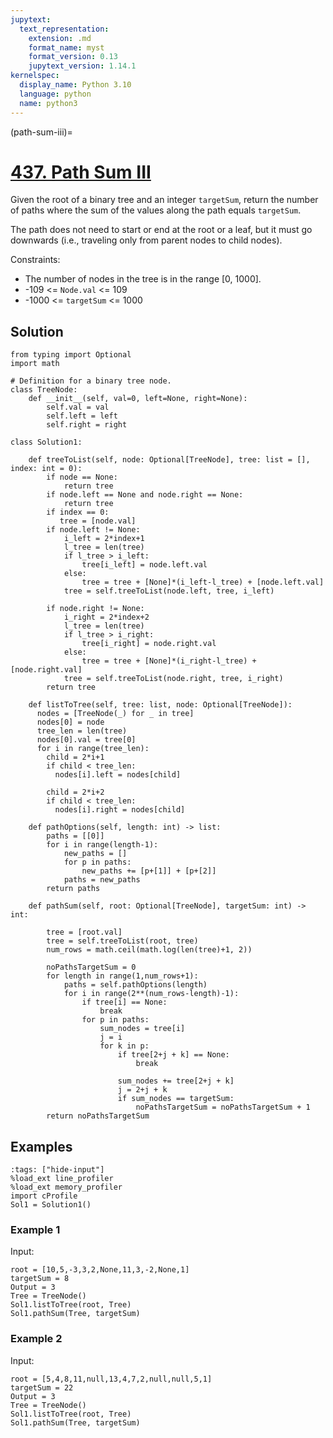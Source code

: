 ```yaml
---
jupytext:
  text_representation:
    extension: .md
    format_name: myst
    format_version: 0.13
    jupytext_version: 1.14.1
kernelspec:
  display_name: Python 3.10
  language: python
  name: python3
---
```


(path-sum-iii)=
# [437. Path Sum III](https://leetcode.com/problems/path-sum-iii/)

Given the root of a binary tree and an integer `targetSum`, return the number of paths where the sum of the values along the path equals `targetSum`.

The path does not need to start or end at the root or a leaf, but it must go downwards (i.e., traveling only from parent nodes to child nodes).

Constraints:

- The number of nodes in the tree is in the range [0, 1000].
- -109 <= `Node.val` <= 109
- -1000 <= `targetSum` <= 1000

## Solution

```{code-cell} ipython3
from typing import Optional
import math

# Definition for a binary tree node.
class TreeNode:
    def __init__(self, val=0, left=None, right=None):
        self.val = val
        self.left = left
        self.right = right

class Solution1:
        
    def treeToList(self, node: Optional[TreeNode], tree: list = [], index: int = 0):
        if node == None:
            return tree
        if node.left == None and node.right == None:
            return tree
        if index == 0:
           tree = [node.val]
        if node.left != None:
            i_left = 2*index+1
            l_tree = len(tree)
            if l_tree > i_left:
                tree[i_left] = node.left.val
            else:
                tree = tree + [None]*(i_left-l_tree) + [node.left.val]
            tree = self.treeToList(node.left, tree, i_left)
            
        if node.right != None:
            i_right = 2*index+2
            l_tree = len(tree)
            if l_tree > i_right:
                tree[i_right] = node.right.val
            else:
                tree = tree + [None]*(i_right-l_tree) + [node.right.val]
            tree = self.treeToList(node.right, tree, i_right)
        return tree

    def listToTree(self, tree: list, node: Optional[TreeNode]):
      nodes = [TreeNode(_) for _ in tree]
      nodes[0] = node
      tree_len = len(tree)
      nodes[0].val = tree[0]
      for i in range(tree_len):
        child = 2*i+1
        if child < tree_len:
          nodes[i].left = nodes[child]

        child = 2*i+2
        if child < tree_len:
          nodes[i].right = nodes[child]
        
    def pathOptions(self, length: int) -> list:
        paths = [[0]]
        for i in range(length-1):
            new_paths = []
            for p in paths:
                new_paths += [p+[1]] + [p+[2]] 
            paths = new_paths
        return paths
        
    def pathSum(self, root: Optional[TreeNode], targetSum: int) -> int:
        
        tree = [root.val]
        tree = self.treeToList(root, tree)
        num_rows = math.ceil(math.log(len(tree)+1, 2))
        
        noPathsTargetSum = 0
        for length in range(1,num_rows+1):
            paths = self.pathOptions(length)
            for i in range(2**(num_rows-length)-1):
                if tree[i] == None:
                    break
                for p in paths:
                    sum_nodes = tree[i]
                    j = i
                    for k in p:
                        if tree[2+j + k] == None:
                            break
                        
                        sum_nodes += tree[2+j + k]
                        j = 2+j + k
                        if sum_nodes == targetSum:
                            noPathsTargetSum = noPathsTargetSum + 1
        return noPathsTargetSum
```

## Examples

```{code-cell} ipython3
:tags: ["hide-input"]
%load_ext line_profiler
%load_ext memory_profiler
import cProfile
Sol1 = Solution1()
```

### Example 1

Input:

```{code-cell} ipython3
root = [10,5,-3,3,2,None,11,3,-2,None,1]
targetSum = 8
Output = 3
Tree = TreeNode()
Sol1.listToTree(root, Tree)
Sol1.pathSum(Tree, targetSum)
```

### Example 2

Input:

```{code-cell} ipython3
root = [5,4,8,11,null,13,4,7,2,null,null,5,1]
targetSum = 22
Output = 3
Tree = TreeNode()
Sol1.listToTree(root, Tree)
Sol1.pathSum(Tree, targetSum)
```

